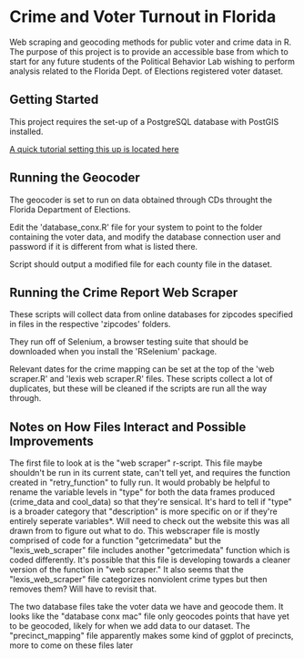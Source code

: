 # Crime and Voter Turnout in Florida

Web scraping and geocoding methods for public voter and crime data in R.
The purpose of this project is to provide an accessible base from which to start for any future students of the Political Behavior Lab wishing to perform analysis related to the Florida Dept. of Elections registered voter dataset.

## Getting Started

This project requires the set-up of a PostgreSQL database with PostGIS installed. 

[A quick tutorial setting this up is located here](https://docs.google.com/document/d/1hhwa-ivnAsKP2QJlwx_KGMGpTV4GsyMVnBgJx8dnbbk/edit?usp=sharing)

## Running the Geocoder

The geocoder is set to run on data obtained through CDs throught the Florida Department of Elections. 

Edit the 'database_conx.R' file for your system to point to the folder containing the voter data, and modify the database connection user and password if it is different from what is listed there.

Script should output a modified file for each county file in the dataset.

## Running the Crime Report Web Scraper

These scripts will collect data from online databases for zipcodes specified in files in the respective 'zipcodes' folders. 

They run off of Selenium, a browser testing suite that should be downloaded when you install the 'RSelenium' package.

Relevant dates for the crime mapping can be set at the top of the 'web scraper.R' and 'lexis web scraper.R' files.
These scripts collect a lot of duplicates, but these will be cleaned if the scripts are run all the way through.

## Notes on How Files Interact and Possible Improvements

The first file to look at is the "web scraper" r-script. This file maybe shouldn't be run in its current state, can't tell yet, and requires the function created in "retry_function" to fully run. It would probably be helpful to rename the variable levels in "type" for both the data frames produced (crime_data and cool_data) so that they're sensical. It's hard to tell if "type" is a broader category that "description" is more specific on or if they're entirely seperate variables*. Will need to check out the website this was all drawn from to figure out what to do. This webscraper file is mostly comprised of code for a function "getcrimedata" but the "lexis_web_scraper" file includes another "getcrimedata" function which is coded differently. It's possible that this file is developing towards a cleaner version of the function in "web scraper." It also seems that the "lexis_web_scraper" file categorizes nonviolent crime types but then removes them? Will have to revisit that.

The two database files take the voter data we have and geocode them. It looks like the "database conx mac" file only geocodes points that have yet to be geocoded, likely for when we add data to our dataset. The "precinct_mapping" file apparently makes some kind of ggplot of precincts, more to come on these files later